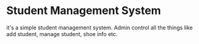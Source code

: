 # Student Management System
it's a simple student management system. Admin control all the things like add student, manage student, shoe info etc.
